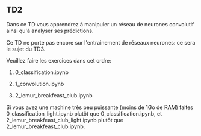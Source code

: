 ## TD2

Dans ce TD vous apprendrez à manipuler un réseau de neurones convolutif ainsi qu'à analyser ses prédictions.

Ce TD ne porte pas encore sur l'entrainement de réseaux neurones: ce sera le sujet du TD3.

Veuillez faire les exercices dans cet ordre:

1) 0_classification.ipynb

2) 1_convolution.ipynb

3) 2_lemur_breakfeast_club.ipynb

Si vous avez une machine très peu puissante (moins de 1Go de RAM) faites 0_classification_light.ipynb plutôt que 0_classification.ipynb, et 2_lemur_breakfeast_club_light.ipynb plutôt que 2_lemur_breakfeast_club.ipynb.
